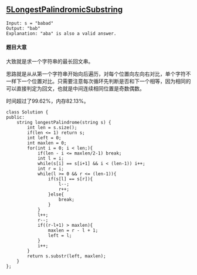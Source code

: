## [5LongestPalindromicSubstring](https://leetcode.com/problems/longest-palindromic-substring/)

```
Input: s = "babad"
Output: "bab"
Explanation: "aba" is also a valid answer.
```

#### 题目大意

大致就是求一个字符串的最长回文串。

思路就是从从第一个字符串开始向后遍历，对每个位置向左向右对比，单个字符不一样下一个位置对比。只需要注意每次循环先判断是否和下一个相等，因为相同的可以直接判定为回文，也就是中间连续相同位置是奇数偶数。

[](../img/5.jpeg)

时间超过了99.62%，内存82.13%。

```
class Solution {
public:
    string longestPalindrome(string s) {
        int len = s.size();
        if(len <= 1) return s;
        int left = 0;
        int maxlen = 0;
        for(int i = 0; i < len;){
            if(len - i <= maxlen/2-1) break;
            int l = i;
            while(s[i] == s[i+1] && i < (len-1)) i++;
            int r = i;
            while(l >= 0 && r <= (len-1)){
                if(s[l] == s[r]){
                    l--;
                    r++;
                }else{
                    break;
                }
            }
            l++;
            r--;
            if((r-l+1) > maxlen){
                maxlen = r - l + 1;
                left = l;
            }
            i++;
        }
        return s.substr(left, maxlen);
    }
};
```
